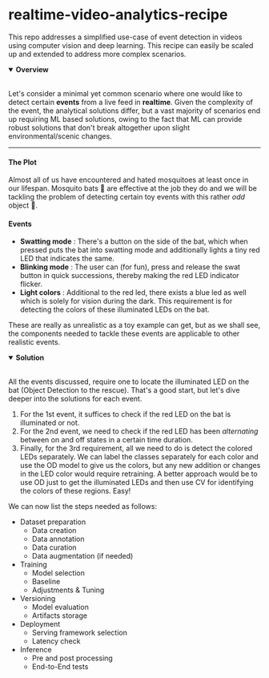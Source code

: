# realtime-video-analytics-recipe
This repo addresses a simplified use-case of event detection in videos using computer vision and deep learning. This recipe can easily be scaled up and extended to address more complex scenarios. 

<details open>
  <summary style="cursor: pointer;">
          <strong> Overview </strong>
  </summary>
<br>

Let's consider a minimal yet common scenario where one would like to detect certain __events__ from a live feed in __realtime__. Given the complexity of the event, the analytical solutions differ, but a vast majority of scenarios end up requiring ML based solutions, owing to the fact that ML can provide robust solutions that don't break altogether upon slight environmental/scenic changes.

---

#### The Plot
Almost all of us have encountered and hated mosquitoes at least once in our lifespan. Mosquito bats :tennis: are effective at the job they do and we will be tackling the problem of detecting certain toy events with this rather *odd* object :rofl:.

#### Events
- __Swatting mode__ : There's a button on the side of the bat, which when pressed puts the bat into swatting mode and additionally lights a tiny red LED that indicates the same.
- __Blinking mode__ : The user can (for fun), press and release the swat button in quick successions, thereby making the red LED indicator flicker. 
- __Light colors__ : Additional to the red led, there exists a blue led as well which is solely for vision during the dark. This requirement is for detecting the colors of these illuminated LEDs on the bat.

These are really as unrealistic as a toy example can get, but as we shall see, the components needed to tackle these events are applicable to other realistic events.
</details>

<details open>
  <summary style="cursor: pointer;">
          <strong> Solution </strong>
  </summary>
<br>

All the events discussed, require one to locate the illuminated LED on the bat (Object Detection to the rescue). That's a good start, but let's dive deeper into the solutions for each event. 
1. For the 1st event, it suffices to check if the red LED on the bat is illuminated or not. 
2. For the 2nd event, we need to check if the red LED has been *alternating* between on and off states in a certain time duration. 
3. Finally, for the 3rd requirement, all we need to do is detect the colored LEDs separately. We can label the classes separately for each color and use the OD model to give us the colors, but any new addition or changes in the LED color would require retraining. A better approach would be to use OD just to get the illuminated LEDs and then use CV for identifying the colors of these regions. Easy!

We can now list the steps needed as follows:
- Dataset preparation
   - Data creation
   - Data annotation
   - Data curation
   - Data augmentation (if needed)
- Training
   - Model selection
   - Baseline
   - Adjustments & Tuning
- Versioning
   - Model evaluation
   - Artifacts storage
- Deployment
   - Serving framework selection
   - Latency check
- Inference
   - Pre and post processing
   - End-to-End tests